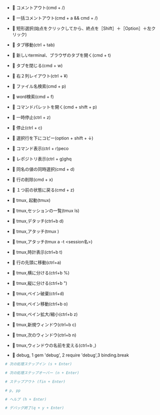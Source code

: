 - :wrench: コメントアウト(cmd + /)
- :wrench: 一括コメントアウト(cmd + a && cmd + /)
- :wrench: 短形選択(始点をクリックしてから、終点を［Shift］＋［Option］＋左クリック)
- :wrench: タブ移動(ctrl + tab)
- :wrench: 新しいterminal、ブラウザのタブを開く(cmd + t)
- :wrench: タブを閉じる(cmd + w)
- :wrench: 右２列レイアウト(ctrl + ¥)
- :wrench: ファイル名検索(cmd + p)
- :wrench: word検索(cmd + f)
- :wrench: コマンドパレットを開く(cmd + shift + p)
- :wrench: 一時停止(ctrl + z)
- :wrench: 停止(ctrl + c)
- :wrench: 選択行を下にコピー(option + shift + ↓)
- :wrench: コマンド表示(ctrl + r)peco
- :wrench: レポジトリ表示(ctrl + g)ghq
- :wrench: 同名の値の同時選択(cmd + d)
- :wrench: 行の削除(cmd + x)
- :wrench: １つ前の状態に戻る(cmd + z)
- :wrench: tmux, 起動(tmux)
- :wrench: tmux,セッションの一覧(tmux ls)
- :wrench: tmux,デタッチ(ctrl+b d)
- :wrench: tmux,アタッチ(tmux )
- :wrench: tmux,アタッチ(tmux a -t \<session名>)
- :wrench: tmux,時計表示(ctrl+b t)
- :wrench: 行の先頭に移動(ctrl+a)
- :wrench: tmux,横に分ける(ctrl+b %)
- :wrench: tmux,縦に分ける(ctrl+b ")
- :wrench: tmux,ペイン破棄(ctrl+d)
- :wrench: tmux,ペイン移動(ctrl+b o)
- :wrench: tmux,ペイン拡大/縮小(ctrl+b z)
- :wrench: tmux,新規ウィンドウ(ctrl+b c)
- :wrench: tmux,次のウィンドウ(ctrl+b n)
- :wrench: tmux,ウィンドウの名前を変える(ctrl+b ,)


- :wrench: debug, 1 gem 'debug', 2 require 'debug',3 binding.break
```ruby
# 次の処理ステップイン (s + Enter)

# 次の処理ステップオーバー (n + Enter)

# ステップアウト (fin + Enter)

# p, pp

# ヘルプ (h + Enter)

# デバッグ終了(q + y + Enter)
```
